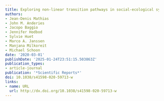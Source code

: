 ```yaml
---
title: Exploring non-linear transition pathways in social-ecological systems
authors:
- Jean-Denis Mathias
- John M. Anderies
- Jacopo Baggio
- Jennifer Hodbod
- Sylvie Huet
- Marco A. Janssen
- Manjana Milkoreit
- Michael Schoon
date: '2020-03-01'
publishDate: '2025-01-24T23:51:15.503863Z'
publication_types:
- article-journal
publication: '*Scientific Reports*'
doi: 10.1038/s41598-020-59713-w
links:
- name: URL
  url: http://dx.doi.org/10.1038/s41598-020-59713-w
---
```

